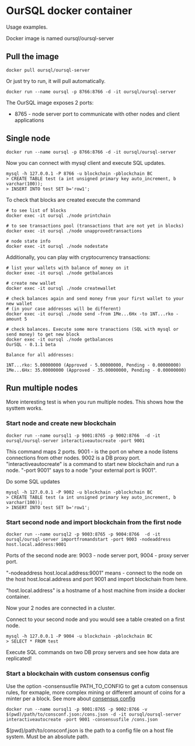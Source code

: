 # OurSQL docker container

Usage examples.

Docker image is named oursql/oursql-server

## Pull the image

```
docker pull oursql/oursql-server
```

Or just try to run, it will pull automatically.

```
docker run --name oursql -p 8766:8766 -d -it oursql/oursql-server
```

The OurSQL image exposes 2 ports:

* 8765 - node server port to communicate with other nodes and client applications

## Single node

```
docker run --name oursql -p 8766:8766 -d -it oursql/oursql-server
```

Now you can connect with mysql client and execute SQL updates.

```
mysql -h 127.0.0.1 -P 8766 -u blockchain -pblockchain BC
> CREATE TABLE test (a int unsigned primary key auto_increment, b varchar(100));
> INSERT INTO test SET b='row1';
```

To check that blocks are created execute the command
```
# to see list of blocks
docker exec -it oursql ./node printchain

# to see transactions pool (transactions that are not yet in blocks)
docker exec -it oursql ./node unapprovedtransactions

# node state info
docker exec -it oursql ./node nodestate
```

Additionally, you can play with cryptocurrency transactions:

```
# list your wallets with balance of money on it
docker exec -it oursql ./node getbalances

# create new wallet
docker exec -it oursql ./node createwallet

# check balances again and send money from your first wallet to your new wallet
# (in your case addresses will be different)
docker exec -it oursql ./node send -from 1Me...6Hx -to 1NT...rko -amount 5

# check balances. Execute some more tranactions (SQL with mysql or send money) to get new block
docker exec -it oursql ./node getbalances
OurSQL - 0.1.1 beta

Balance for all addresses:

1NT...rko: 5.00000000 (Approved - 5.00000000, Pending - 0.00000000)
1Me...6Hx: 35.00000000 (Approved - 35.00000000, Pending - 0.00000000)

```

## Run multiple nodes

More interesting test is when you run multiple nodes. This shows how the systtem works.

### Start node and create new blockchain

```
docker run --name oursql1 -p 9001:8765 -p 9002:8766  -d -it oursql/oursql-server interactiveautocreate -port 9001
```

This command maps 2 ports. 9001 - is the port on where a node listens connections from other nodes.
9002 is a DB proxy port. "interactiveautocreate" is a command to start new blockchain and run a node. "-port 9001" says to a node "your external port is 9001".

Do some SQL updates

```
mysql -h 127.0.0.1 -P 9002 -u blockchain -pblockchain BC
> CREATE TABLE test (a int unsigned primary key auto_increment, b varchar(100));
> INSERT INTO test SET b='row1';
``` 

### Start second node and import blockchain from the first node 

```
docker run --name oursql2 -p 9003:8765 -p 9004:8766  -d -it oursql/oursql-server importfromandstart -port 9003 -nodeaddress host.local.address:9001 
```

Ports of the second node are: 9003 - node server port, 9004 - proxy server port.

"-nodeaddress host.local.address:9001" means - connect to the node on the host host.local.address and port 9001 and import blockchain from here.

"host.local.address" is a hostname of a host machine from inside a docker container.

Now your 2 nodes are connected in a cluster.

Connect to your second node and you would see a table created on a first node.

```
mysql -h 127.0.0.1 -P 9004 -u blockchain -pblockchain BC
> SELECT * FROM test
```

Execute SQL commands on two DB proxy servers and see how data are replicated!

### Start a blockchain with custom consensus config

Use the option -consensusfile PATH_TO_CONFIG to get a cutom consensus rules, for exmaple, more complex mining or different amount of coins for a minter per a block. See more about [consensus config](Consensus.md)

```
docker run --name oursql1 -p 9001:8765 -p 9002:8766 -v $(pwd)/path/to/consconf.json:/cons.json -d -it oursql/oursql-server interactiveautocreate -port 9001 -consensusfile /cons.json
```

$(pwd)/path/to/consconf.json is the path to a config file on a host file system. Must be an absolute path.

